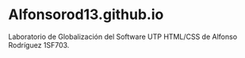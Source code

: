 # Alfonsorod13.github.io
Laboratorio de Globalización del Software UTP HTML/CSS de Alfonso Rodríguez 1SF703.
